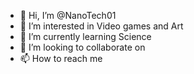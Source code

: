 - 👋 Hi, I’m @NanoTech01
- 👀 I’m interested in Video games and Art
- 🌱 I’m currently learning Science
- 💞️ I’m looking to collaborate on
- 📫 How to reach me

<!---
NanoTech01/NanoTech01 is a ✨ special ✨ repository because its `README.md` (this file) appears on your GitHub profile.
You can click the Preview link to take a look at your changes.
--->
